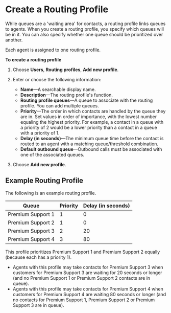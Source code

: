 # Create a Routing Profile<a name="routing-profiles"></a>

While queues are a 'waiting area' for contacts, a routing profile links queues to agents\. When you create a routing profile, you specify which queues will be in it\. You can also specify whether one queue should be prioritized over another\. 

Each agent is assigned to one routing profile\. 

**To create a routing profile**

1. Choose **Users**, **Routing profiles**, **Add new profile**\.

1. Enter or choose the following information:
   + **Name**—A searchable display name\. 
   + **Description**—The routing profile's function\.
   + **Routing profile queues**—A queue to associate with the routing profile\. You can add multiple queues\.
   + **Priority**—The order in which contacts are handled by the queue they are in\. Set values in order of importance, with the lowest number equaling the highest priority\. For example, a contact in a queue with a priority of 2 would be a lower priority than a contact in a queue with a priority of 1\.
   + **Delay \(in seconds\)**—The minimum queue time before the contact is routed to an agent with a matching queue/threshold combination\. 
   + **Default outbound queue**—Outbound calls must be associated with one of the associated queues\. 

1. Choose **Add new profile**\.

## Example Routing Profile<a name="example-routing-profile"></a>

The following is an example routing profile\.


| Queue | Priority | Delay \(in seconds\) | 
| --- | --- | --- | 
|  Premium Support 1  |  1  |  0  | 
|  Premium Support 2  |  1  |  0  | 
|  Premium Support 3  |  2  |  20  | 
|  Premium Support 4  |  3  |  80  | 

This profile prioritizes Premium Support 1 and Premium Support 2 equally \(because each has a priority 1\)\.
+ Agents with this profile may take contacts for Premium Support 3 when customers for Premium Support 3 are waiting for 20 seconds or longer \(and no Premium Support 1 or Premium Support 2 contacts are in queue\)\.
+ Agents with this profile may take contacts for Premium Support 4 when customers for Premium Support 4 are waiting 80 seconds or longer \(and no contacts for Premium Support 1, Premium Support 2 or Premium Support 3 are in queue\)\.
